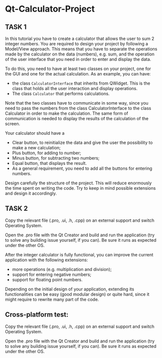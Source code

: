 # Qt-Calculator-Project

## TASK 1

In this tutorial you have to create a calculator that allows the user to sum 2 integer
numbers.
You are required to design your project by following a Model/View approach. This means
that you have to separate the operations made by the calculator on the data (numbers), e.g.
sum, and the operation of the user interface that you need in order to enter and display the
data.

To do this, you need to have at least two classes on your project, one for the GUI and one
for the actual calculation. As an example, you can have:
- the class `CalculatorInterface` that inherits from QWidget. This is the class that holds
all the user interaction and display operations.
- The class `Calculator` that performs calculations.

Note that the two classes have to communicate in some way, since you need to pass the
numbers from the class CalculatorInterface to the class Calculator in order to make the
calculation. The same form of communication is needed to display the results of the
calculation of the screen.

Your calculator should have a
- Clear button, to reinitialize the data and give the user the possibility to make a new
calculation;
- Plus button, for adding to number;
- Minus button, for subtracting two numbers;
- Equal button, that displays the result.
- As a general requirement, you need to add all the buttons for entering numbers.

Design carefully the structure of the project. This will reduce enormously the time spent on
writing the code. Try to keep in mind possible extensions and design it accordingly.

## TASK 2

Copy the relevant file (.pro, .ui, .h, .cpp) on an external support and switch Operating
System.

Open the .pro file with the Qt Creator and build and run the application (try to solve any
building issue yourself, if you can). Be sure it runs as expected under the other OS.

After the integer calculator is fully functional, you can improve the current application with
the following extensions:
- more operations (e.g. multiplication and division);
- support for entering negative numbers;
- support for floating point numbers.

Depending on the initial design of your application, extending its functionalities can be easy
(good modular design) or quite hard, since it might require to rewrite many part of the
code.

## Cross-platform test:

Copy the relevant file (.pro, .ui, .h, .cpp) on an external support and switch Operating
System.

Open the .pro file with the Qt Creator and build and run the application (try to solve any
building issue yourself, if you can). Be sure it runs as expected under the other OS.
